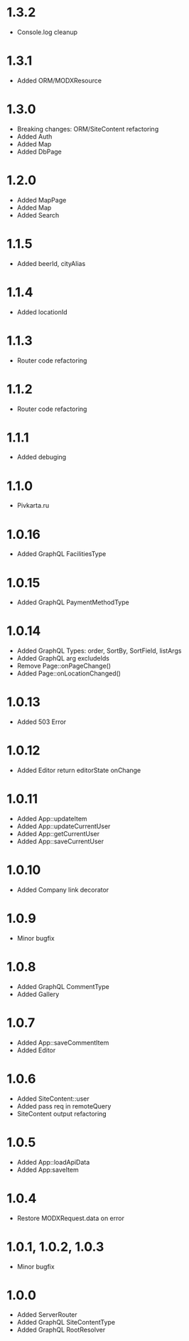 
1.3.2
===============================================
- Console.log cleanup

1.3.1
===============================================
- Added ORM/MODXResource

1.3.0
===============================================
- Breaking changes: ORM/SiteContent refactoring
- Added Auth
- Added Map
- Added DbPage

1.2.0
===============================================
- Added MapPage
- Added Map
- Added Search

1.1.5
===============================================
- Added beerId, cityAlias

1.1.4
===============================================
- Added locationId

1.1.3
===============================================
- Router code refactoring

1.1.2
===============================================
- Router code refactoring

1.1.1
===============================================
- Added debuging

1.1.0
===============================================
- Pivkarta.ru

1.0.16
===============================================
- Added GraphQL FacilitiesType

1.0.15
===============================================
- Added GraphQL PaymentMethodType

1.0.14
===============================================
- Added GraphQL Types: order, SortBy, SortField, listArgs
- Added GraphQL arg excludeIds
- Remove Page::onPageChange()
- Added Page::onLocationChanged()


1.0.13
===============================================
- Added 503 Error

1.0.12
===============================================
- Added Editor return editorState onChange

1.0.11
===============================================
- Added App::updateItem
- Added App::updateCurrentUser
- Added App::getCurrentUser
- Added App::saveCurrentUser

1.0.10
===============================================
- Added Company link decorator

1.0.9
===============================================
- Minor bugfix

1.0.8
===============================================
- Added GraphQL CommentType
- Added Gallery

1.0.7
===============================================
- Added App::saveCommentItem
- Added Editor

1.0.6
===============================================
- Added SiteContent::user
- Added pass req in remoteQuery
- SiteContent output refactoring

1.0.5
===============================================
- Added App::loadApiData
- Added App:saveItem

1.0.4
===============================================
- Restore MODXRequest.data on error

1.0.1, 1.0.2, 1.0.3
===============================================
- Minor bugfix

1.0.0
===============================================
- Added ServerRouter
- Added GraphQL SiteContentType
- Added GraphQL RootResolver